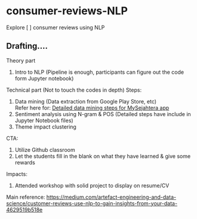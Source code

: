 # consumer-reviews-NLP
Explore [ ] consumer reviews using NLP

## Drafting....

Theory part
1. Intro to NLP (Pipeline is enough, participants can figure out the code form Jupyter notebook)

Technical part (Not to touch the codes in depth)
Steps:
1. Data mining (Data extraction from Google Play Store, etc) <br>
Refer here for: [Detailed data mining steps for MySejahtera app](data-mining.md)
2. Sentiment analysis using N-gram & POS (Detailed steps have include in Jupyter Notebook files)
3. Theme impact clustering 

CTA:
1. Utilize Github classroom
2. Let the students fill in the blank on what they have learned & give some rewards

Impacts:
1. Attended workshop with solid project to display on resume/CV

Main reference:
https://medium.com/artefact-engineering-and-data-science/customer-reviews-use-nlp-to-gain-insights-from-your-data-4629519b518e
